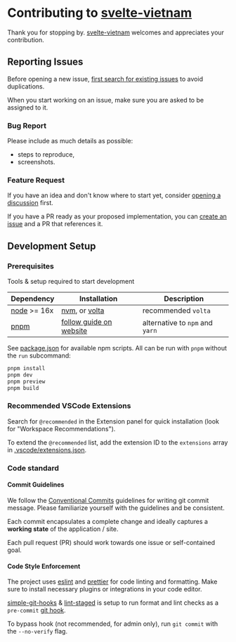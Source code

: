 # Contributing to [svelte-vietnam][github]

Thank you for stopping by. [svelte-vietnam][github] welcomes and appreciates your contribution.

## Reporting Issues

Before opening a new issue, [first search for existing issues][github.issues] to avoid duplications.

When you start working on an issue, make sure you are asked to be assigned to it.

### Bug Report

Please include as much details as possible:

- steps to reproduce,
- screenshots.

### Feature Request

If you have an idea and don't know where to start yet, consider [opening a discussion][github.discussions] first.

If you have a PR ready as your proposed implementation, you can [create an issue][github.issues] and a PR that references it.

## Development Setup

### Prerequisites

Tools & setup required to start development

| Dependency    | Installation                            | Description                     |
| ------------- | --------------------------------------- | ------------------------------- |
| [node] >= 16x | [nvm], or [volta]                       | recommended `volta`             |
| [pnpm]        | [follow guide on website][pnpm.install] | alternative to `npm` and `yarn` |

See [package.json] for available npm scripts. All can be run with `pnpm` without the `run` subcommand:

```bash
pnpm install
pnpm dev
pnpm preview
pnpm build
```

### Recommended VSCode Extensions

Search for `@recommended` in the Extension panel for quick installation (look for "Workspace Recommendations").

To extend the `@recommended` list, add the extension ID to the `extensions` array in [.vscode/extensions.json].

### Code standard

#### Commit Guidelines

We follow the [Conventional Commits][conventionalcommits] guidelines for writing git commit message. Please familiarize yourself with the guidelines and be consistent.

Each commit encapsulates a complete change and ideally captures a **working state** of the application / site.

Each pull request (PR) should work towards one issue or self-contained goal.

#### Code Style Enforcement

The project uses [eslint] and [prettier] for code linting and formatting. Make sure to install necessary plugins or integrations in your code editor.

[simple-git-hooks] & [lint-staged] is setup to run format and lint checks as a `pre-commit` [git hook](https://git-scm.com/book/en/v2/Customizing-Git-Git-Hooks).

To bypass hook (not recommended, for admin only), run `git commit` with the `--no-verify` flag.

<!-- GITHUB -->

[github]: https://github.com/sveltevietnam/sveltevietnam.dev
[github.issues]: https://github.com/sveltevietnam/sveltevietnam.dev/issues?q=
[github.issues.open]: https://github.com/sveltevietnam/sveltevietnam.dev/issues?q=is%3Aissue+is%3Aopen
[github.discussions]: https://github.com/sveltevietnam/sveltevietnam.dev/discussions

<!-- LOCAL -->

[package.json]: ./package.json
[.vscode/extensions.json]: ./.vscode/extensions.json

<!-- TECHNOLOGIES -->

[simple-git-hooks]: https://github.com/toplenboren/simple-git-hooks
[lint-staged]: https://github.com/okonet/lint-staged
[eslint]: https://eslint.org
[prettier]: https://prettier.io
[node]: https://nodejs.org/en/
[nvm]: https://github.com/nvm-sh/nvm
[volta]: https://volta.sh/
[pnpm]: https://pnpm.io/
[pnpm.install]: https://pnpm.io/installation

<!-- OTHERS -->

[conventionalcommits]: https://www.conventionalcommits.org/en/v1.0.0/

